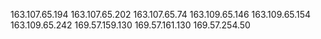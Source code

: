 163.107.65.194
163.107.65.202
163.107.65.74
163.109.65.146
163.109.65.154
163.109.65.242
169.57.159.130
169.57.161.130
169.57.254.50

